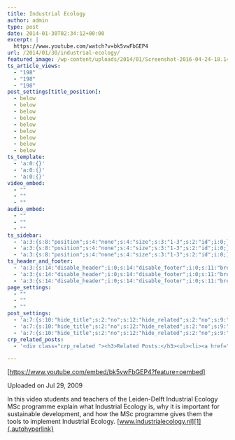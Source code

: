 ```yaml
---
title: Industrial Ecology
author: admin
type: post
date: 2014-01-30T02:34:12+00:00
excerpt: |
  https://www.youtube.com/watch?v=bk5vwFbGEP4
url: /2014/01/30/industrial-ecology/
featured_image: /wp-content/uploads/2014/01/Screenshot-2016-04-24-18.14.51-1.png
ts_article_views:
  - "198"
  - "198"
  - "198"
post_settings[title_position]:
  - below
  - below
  - below
  - below
  - below
  - below
  - below
  - below
  - below
ts_template:
  - 'a:0:{}'
  - 'a:0:{}'
  - 'a:0:{}'
video_embed:
  - ""
  - ""
  - ""
audio_embed:
  - ""
  - ""
  - ""
ts_sidebar:
  - 'a:3:{s:8:"position";s:4:"none";s:4:"size";s:3:"1-3";s:2:"id";i:0;}'
  - 'a:3:{s:8:"position";s:4:"none";s:4:"size";s:3:"1-3";s:2:"id";i:0;}'
  - 'a:3:{s:8:"position";s:4:"none";s:4:"size";s:3:"1-3";s:2:"id";i:0;}'
ts_header_and_footer:
  - 'a:3:{s:14:"disable_header";i:0;s:14:"disable_footer";i:0;s:11:"breadcrumbs";i:0;}'
  - 'a:3:{s:14:"disable_header";i:0;s:14:"disable_footer";i:0;s:11:"breadcrumbs";i:0;}'
  - 'a:3:{s:14:"disable_header";i:0;s:14:"disable_footer";i:0;s:11:"breadcrumbs";i:0;}'
page_settings:
  - ""
  - ""
  - ""
post_settings:
  - 'a:7:{s:10:"hide_title";s:2:"no";s:12:"hide_related";s:2:"no";s:9:"hide_meta";s:2:"no";s:19:"hide_social_sharing";s:2:"no";s:12:"hide_featimg";s:2:"no";s:15:"hide_author_box";s:3:"yes";s:14:"title_position";s:5:"below";}'
  - 'a:7:{s:10:"hide_title";s:2:"no";s:12:"hide_related";s:2:"no";s:9:"hide_meta";s:2:"no";s:19:"hide_social_sharing";s:2:"no";s:12:"hide_featimg";s:2:"no";s:15:"hide_author_box";s:3:"yes";s:14:"title_position";s:5:"below";}'
  - 'a:7:{s:10:"hide_title";s:2:"no";s:12:"hide_related";s:2:"no";s:9:"hide_meta";s:2:"no";s:19:"hide_social_sharing";s:2:"no";s:12:"hide_featimg";s:2:"no";s:15:"hide_author_box";s:3:"yes";s:14:"title_position";s:5:"below";}'
crp_related_posts:
  - '<div class="crp_related "><h3>Related Posts:</h3><ul><li><a href="https://scdhub.org/2017/12/25/wastewater-treatment-and-biosolids-management/"    ><img src="https://scdhub.org/wp-content/uploads/2017/12/wastewater-treatment-and-biosoli-150x150.jpg" alt="Wastewater treatment and Biosolids management" title="Wastewater treatment and Biosolids management" width="150" height="150" class="crp_thumb crp_featured" /><span class="crp_title">Wastewater treatment and Biosolids management</span></a></li><li><a href="https://scdhub.org/2018/01/06/household-and-neighborhood-sanitation-infrastructures-excreta-wastewater-disposal-in-developing-countries/"    ><img src="https://scdhub.org/wp-content/plugins/contextual-related-posts/default.png" alt="Household and neighborhood Sanitation Infrastructures: Excreta, wastewater disposal in developing countries" title="Household and neighborhood Sanitation Infrastructures: Excreta, wastewater disposal in developing countries" width="150" height="150" class="crp_thumb crp_default" /><span class="crp_title">Household and neighborhood Sanitation&hellip;</span></a></li><li><a href="https://scdhub.org/founding-board/"    ><img src="https://scdhub.org/wp-content/uploads/2017/04/Screen-Shot-2017-08-14-at-11.39.28-AM-150x150.png" alt="Founding Board" title="Founding Board" width="150" height="150" class="crp_thumb crp_correctfirst" /><span class="crp_title">Founding Board</span></a></li><li><a href="https://scdhub.org/2017/06/27/david-western-who-owns-wildlife/"    ><img src="https://scdhub.org/wp-content/uploads/2017/06/david_western_amboseli_masaai-150x150.jpeg" alt="David Western: &#8220;Who Owns Wildlife?&#8221;" title="David Western: &#8220;Who Owns Wildlife?&#8221;" width="150" height="150" class="crp_thumb crp_featured" /><span class="crp_title">David Western: &#8220;Who Owns Wildlife?&#8221;</span></a></li><li><a href="https://scdhub.org/2017/08/11/kombucha-social-venture-health-beverage-company-community-success-prototype/"    ><img src="https://scdhub.org/wp-content/uploads/2017/08/kombucha-social-venture-health-beverage-company-community-success-prototype-150x150.jpg" alt="Kombucha Social Venture Health Beverage Company Community Success Prototype" title="Kombucha Social Venture Health Beverage Company Community Success Prototype" width="150" height="150" class="crp_thumb crp_featured" /><span class="crp_title">Kombucha Social Venture Health Beverage Company&hellip;</span></a></li><li><a href="https://scdhub.org/2017/12/29/women-and-water-a-video-by-water-for-people-3/"    ><img src="https://scdhub.org/wp-content/uploads/2017/12/women-and-water-a-video-by-water-150x150.jpg" alt="Women and Water &#8211; a Video by Water For People" title="Women and Water &#8211; a Video by Water For People" width="150" height="150" class="crp_thumb crp_featured" /><span class="crp_title">Women and Water &#8211; a Video by Water For People</span></a></li></ul><div class="crp_clear"></div></div>'

---
```

[https://www.youtube.com/embed/bk5vwFbGEP4?feature=oembed] 

Uploaded on Jul 29, 2009
  
In this video students and teachers of the Leiden-Delft Industrial Ecology MSc programme explain what Industrial Ecology is, why it is important for sustainable development, and how the MSc programme gives them the tools to implement Industrial Ecology. [www.industrialecology.nl][1]{.autohyperlink}

 [1]: http://www.industrialecology.nl